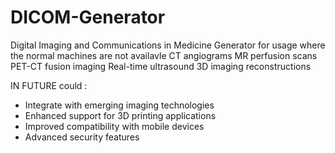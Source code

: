 # DICOM-Generator
Digital Imaging and Communications in Medicine Generator for usage where the normal machines are not availavle 
CT angiograms
MR perfusion scans
PET-CT fusion imaging
Real-time ultrasound
3D imaging reconstructions

IN FUTURE could :
* Integrate with emerging imaging technologies
* Enhanced support for 3D printing applications
* Improved compatibility with mobile devices
* Advanced security features
